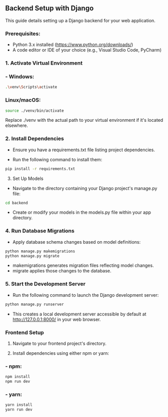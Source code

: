 ## Backend Setup with Django

This guide details setting up a Django backend for your web application.

### Prerequisites:

- Python 3.x installed (https://www.python.org/downloads/)
- A code editor or IDE of your choice (e.g., Visual Studio Code, PyCharm)
### 1. Activate Virtual Environment

### - Windows:
```Bash
.\venv\Scripts\activate
```

### Linux/macOS:
```Bash
source ./venv/bin/activate
```

Replace ./venv with the actual path to your virtual environment if it's located elsewhere.

### 2. Install Dependencies

- Ensure you have a requirements.txt file listing project  dependencies.

- Run the following command to install them:

```Bash
pip install -r requirements.txt
```

3. Set Up Models

- Navigate to the directory containing your Django project's manage.py file:

```Bash
cd backend
```
- Create or modify your models in the models.py file within your app directory.

### 4. Run Database Migrations

- Apply database schema changes based on model definitions:

```Bash
python manage.py makemigrations
python manage.py migrate
```
- makemigrations generates migration files reflecting model changes.
- migrate applies those changes to the database.
### 5. Start the Development Server

- Run the following command to launch the Django development server:

```Bash
python manage.py runserver
```
- This creates a local development server accessible by default at http://127.0.0.1:8000/ in your web browser.

### Frontend Setup

1. Navigate to your frontend project's directory.

2. Install dependencies using either npm or yarn:

### - npm:
```Bash
npm install
npm run dev
```
### - yarn:
```Bash
yarn install
yarn run dev
```


